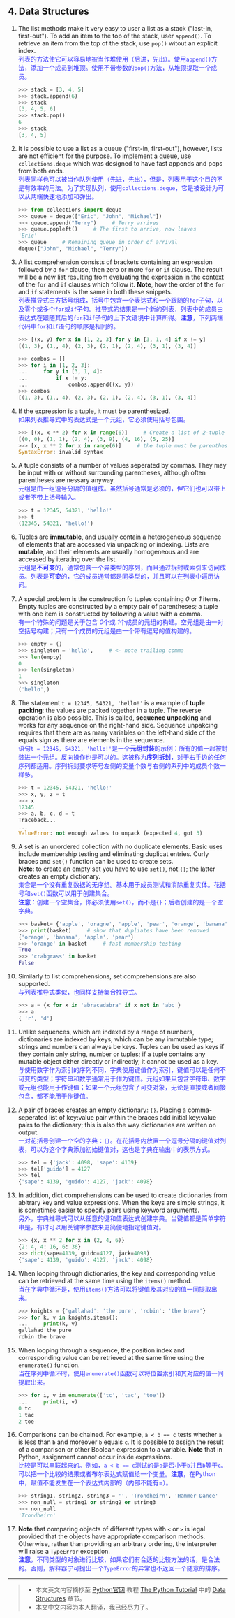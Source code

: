 ## 4. Data Structures
1. The list methods make it very easy to user a list as a stack ("last-in, first-out"). To add an item to the top of the stack, user `append()`. To retrieve an item from the top of the stack, use `pop()` witout an explicit index.<br/>
<font color=#3333FF>列表的方法使它可以容易地被当作堆使用（后进，先出）。使用`append()`方法，添加一个成员到堆顶。使用不带参数的`pop()`方法，从堆顶提取一个成员。</font>

	```python
	>>> stack = [3, 4, 5]
	>>> stack.append(6)
	>>> stack
	[3, 4, 5, 6]
	>>> stack.pop()
	6
	>>> stack
	[3, 4, 5]
	```
	
2. It is possible to use a list as a queue ("first-in, first-out"), however, lists are not efficient for the purpose. To implement a queue, use `collections.deque` which was designed to have fast appends and pops from both ends.<br/>
<font color=#3333FF>列表同样也可以被当作队列使用（先进，先出），但是，列表用于这个目的不是有效率的用法。为了实现队列，使用`collections.deque`，它是被设计为可以从两端快速地添加和弹出。</font>

	```python
	>>> from collections import deque
	>>> queue = deque(["Eric", "John", "Michael"])
	>>> queue.append("Terry")     # Terry arrives
	>>> queue.popleft()     # The first to arrive, now leaves
	'Eric'
	>>> queue     # Remaining queue in order of arrival
	deque(["John", "Michael", "Terry"])
	```
	
3. A list comprehension consists of brackets containing an expression followed by a `for` clause, then zero or more `for` or `if` clause. The result will be a new list resulting from evaluating the expression in the context of the `for` and `if` clauses which follow it. **Note**, how the order of the `for` and `if` statements is the same in both these snippets. <br/><font color=#3333ff>列表推导式由方括号组成，括号中包含一个表达式和一个跟随的`for`子句，以及零个或多个`for`或`if`子句。推导式的结果是一个新的列表，列表中的成员由表达式在跟随其后的`for`和`if`子句的上下文语境中计算所得。**注意**，下列两端代码中`for`和`if`语句的顺序是相同的。</font>

	```python
	>>> [(x, y) for x in [1, 2, 3] for y in [3, 1, 4] if x != y]
	[(1, 3), (1,, 4), (2, 3), (2, 1), (2, 4), (3, 1), (3, 4)]
	
	>>> combos = []
	>>> for i in [1, 2, 3]:
	... 	for y in [3, 1, 4]:
	... 		if x != y:
	... 			combos.append((x, y))
	>>> combos
	[(1, 3), (1,, 4), (2, 3), (2, 1), (2, 4), (3, 1), (3, 4)]
	```
	
4. If the expression is a tuple, it must be parenthesized.<br/>
<font color=#3333ff>如果列表推导式中的表达式是一个元组，它必须使用括号包围。</font> 
	
	```python
	>>> [(x, x ** 2) for x in range(6)]     # Create a list of 2-tuple like (n, square)
	[(0, 0), (1, 1), (2, 4), (3, 9), (4, 16), (5, 25)]
	>>> [x, x ** 2 for x in range(6)]     # the tuple must be parenthesized
	SyntaxError: invalid syntax
	```
	
5. A tuple consists of a number of values seperated by commas. They may be input with or without surrounding parentheses, although often parentheses are nessary anyway.<br/>
<font color=#3333ff>元组是由一组逗号分隔的值组成。虽然括号通常是必须的，但它们也可以带上或者不带上括号输入。</font>

	```python
	>>> t = 12345, 54321, 'hello!'
	>>> t
	(12345, 54321, 'hello!')
	```
	
6. Tuples are **immutable**, and usually contain a heterogeneous sequence of elements that are accessed via unpacking or indexing. Lists are **mutable**, and their elements are usually homogeneous and are accessed by iterating over the list.<br/>
<font color=#3333ff>元组是**不可变**的，通常包含一个异类型的序列，而且通过拆封或索引来访问成员。列表是**可变**的，它的成员通常都是同类型的，并且可以在列表中遍历访问。</font>

7. A special problem is the construction fo tuples containing *0* or *1* items. Empty tuples are constructed by a empty pair of parentheses; a tuple with one item is constructed by following a value with a comma.<br/>
<font color=#3333ff>有一个特殊的问题是关于包含 *0*个或 *1*个成员的元组的构建。空元组是由一对空括号构建；只有一个成员的元组是由一个带有逗号的值构建的。</font>

	```python
	>>> empty = ()
	>>> singleton = 'hello',     # <- note trailing comma
	>>> len(empty)
	0
	>>> len(singleton)
	1
	>>> singleton
	('hello',)
	```
	
8. The statement `t = 12345, 54321, 'hello!'` is a example of **tuple packing**: the values are packed together in a tuple. The reverse operation is also possible. This is called, **sequence unpacking** and works for any sequence on the right-hand side. Sequence unpakcing requires that there are as many variables on the left-hand side of the equals sign as there are elements in the sequence.<br/>
<font color=#3333ff>语句`t = 12345, 54321, 'hello!'`是一个**元组封装**的示例：所有的值一起被封装进一个元组。反向操作也是可以的。这被称为**序列拆封**，对于右手边的任何序列都适用。序列拆封要求等号左侧的变量个数与右侧的系列中的成员个数一样多。</font>

	```python
	>>> t = 12345, 54321, 'hello!'
	>>> x, y, z = t
	>>> x
	12345
	>>> a, b, c, d = t
	Traceback...
	...
	ValueError: not enough values to unpack (expected 4, got 3)
	```
	
9. A set is an unordered collection with no duplicate elements. Basic uses include membership testing and eliminating duplicat entries. Curly braces and `set()` function can be used to create sets.<br/>
**Note**: to create an empty set you have to use `set()`, not `{}`; the latter creates an empty dictionary.<br/>
<font color=#3333ff>集合是一个没有重复数据的无序组。基本用于成员测试和消除重复实体。花括号和`set()`函数可以用于创建集合。<br/>
**注意**：创建一个空集合，你必须使用`set()`，而不是`{}`；后者创建的是一个空字典。</font>

	```python
	>>> basket= {'apple', 'oragne', 'apple', 'pear', 'orange', 'banana'}
	>>> print(basket)     # show that dupliates have been removed
	{'orange', 'banana', 'apple', 'pear'}
	>>> 'orange' in basket     # fast membership testing
	True
	>>> 'crabgrass' in basket
	False
	```
	
10. Similarly to list comprehensions, set comprehensions are also supported.<br/>
<font color=#3333ff>与列表推导式类似，也同样支持集合推导式。</font>

	```python
	>>> a = {x for x in 'abracadabra' if x not in 'abc'}
	>>> a
	{ 'r', 'd'}
	```
	
11. Unlike sequences, which are indexed by a range of numbers, dictionaries are indexed by keys, which can be any immutable type; strings and numbers can always be keys. Tuples can be used as keys if they contain only string, number or tuples; if a tuple contains any mutable object either directly or indirectly, it cannot be used as a key.<br/>
<font color=#3333ff>与使用数字作为索引的序列不同，字典使用键值作为索引，键值可以是任何不可变的类型；字符串和数字通常用于作为键值。元组如果只包含字符串、数字或元组也能用于作键值；如果一个元组包含了可变对象，无论是直接或者间接包含，都不能用于作键值。</font>

12. A pair of braces creates an empty dictionary: `{}`. Placing a comma-seperated list of key:value pair within the braces add initial key:value pairs to the dictionary; this is also the way dictionaries are written on output.<br/>
<font color=#3333ff>一对花括号创建一个空的字典：`{}`。在花括号内放置一个逗号分隔的键值对列表，可以为这个字典添加初始键值对，这也是字典在输出中的表示方式。</font>

	```python
	>>> tel = {'jack': 4098, 'sape': 4139}
	>>> tel['guido'] = 4127
	>>> tel
	{'sape': 4139, 'guido': 4127, 'jack': 4098}
	```
	
13. In addition, dict comprehensions can be used to create dictionaries from abitrary key and value expressions. When the keys are simple strings, it is sometimes easier to specify pairs using keyword arguments.<br/>
<font color=#3333ff>另外，字典推导式可以从任意的键和值表达式创建字典。当键值都是简单字符串是，有时可以用关键字参数来更简便地指定键值对。</font>
	
	```python
	>>> {x, x ** 2 for x in (2, 4, 6)}
	{2: 4, 4: 16, 6: 36}
	>>> dict(sape=4139, guido=4127, jack=4098)
	{'sape': 4139, 'guido': 4127, 'jack': 4098}
	```
	
14. When looping through dictionaries, the key and corresponding value can be retrieved at the same time using the `items()` method.<br/>
<font color=#3333ff>当在字典中循环是，使用`items()`方法可以将键值及其对应的值一同提取出来。</font>

	```python
	>>> knights = {'gallahad': 'the pure', 'robin': 'the brave'}
	>>> for k, v in knights.items():
	... 	print(k, v)
	gallahad the pure
	robin the brave
	```
	
15. When looping through a sequence, the position index and corresponding value can be retrieved at the same time using the `enumerate()` function.<br/>
<font color=#3333ff>当在序列中循环时，使用`enumerate()`函数可以将位置索引和其对应的值一同提取出来。</font>

	```python
	>>> for i, v im enumerate(['tc', 'tac', 'toe'])
	... 	print(i, v)
	0 tc
	1 tac
	2 toe
	```
	
16. Comparisons can be chained. For example, `a < b == c` tests whether `a` is less than `b` and moreover `b` equals `c`. It is possible to assign the result of a comparison or other Boolean expression to a variable. **Note** that in Python, assignment cannot occur inside expressions.<br/>
<font color=#3333FF>比较是可以串联起来的。例如，`a < b == c`测试的是`a`是否小于`b`并且`b`等于`c`。可以把一个比较的结果或者布尔表达式赋值给一个变量。**注意**，在Python中，赋值不能发生在一个表达式内部的（内部不能有=）。</font>

	```python
	>>> string1, string2, string3 = '', 'Trondheirn', 'Hammer Dance'
	>>> non_null = string1 or string2 or string3
	>>> non_null
	'Trondheirn'
	```
	
17. **Note** that comparing objects of different types with `<` or `>` is legal provided that the objects have appropriate comparison methods. Otherwise, rather than providing an arbitrary ordering, the interpreter will raise a `TypeError` exception.<br/>
<font color=#3333ff>**注意**，不同类型的对象进行比较，如果它们有合适的比较方法的话，是合法的。否则，解释器宁可抛出一个`TypeError`的异常也不返回一个随意的排序。</font>

------
> * 本文英文内容摘抄至 [Python官网](https://docs.python.org/) 教程 [The Python Tutorial](https://docs.python.org/3/tutorial/) 中的 [Data Structures](https://docs.python.org/3/tutorial/datastructures.html) 章节。
> * 本文中文内容为本人翻译，我已经尽力了。

